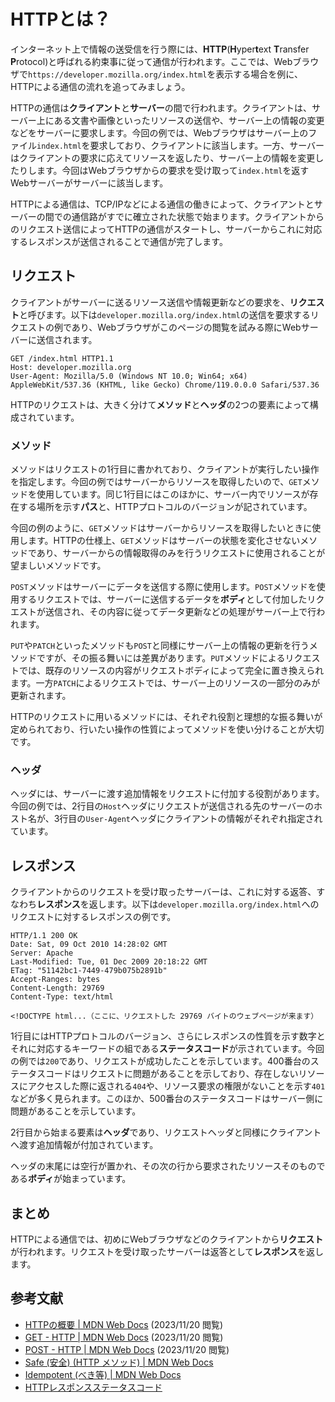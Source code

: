 # HTTPとは？
インターネット上で情報の送受信を行う際には、**HTTP**(**H**yper**t**ext **T**ransfer **P**rotocol)と呼ばれる約束事に従って通信が行われます。ここでは、Webブラウザで`https://developer.mozilla.org/index.html`を表示する場合を例に、HTTPによる通信の流れを追ってみましょう。

HTTPの通信は**クライアント**と**サーバー**の間で行われます。クライアントは、サーバー上にある文書や画像といったリソースの送信や、サーバー上の情報の変更などをサーバーに要求します。今回の例では、Webブラウザはサーバー上のファイル`index.html`を要求しており、クライアントに該当します。一方、サーバーはクライアントの要求に応えてリソースを返したり、サーバー上の情報を変更したりします。今回はWebブラウザからの要求を受け取って`index.html`を返すWebサーバーがサーバーに該当します。

HTTPによる通信は、TCP/IPなどによる通信の働きによって、クライアントとサーバーの間での通信路がすでに確立された状態で始まります。クライアントからのリクエスト送信によってHTTPの通信がスタートし、サーバーからこれに対応するレスポンスが送信されることで通信が完了します。

## リクエスト
クライアントがサーバーに送るリソース送信や情報更新などの要求を、**リクエスト**と呼びます。以下は`developer.mozilla.org/index.html`の送信を要求するリクエストの例であり、Webブラウザがこのページの閲覧を試みる際にWebサーバーに送信されます。

```HTTP
GET /index.html HTTP1.1
Host: developer.mozilla.org
User-Agent: Mozilla/5.0 (Windows NT 10.0; Win64; x64) AppleWebKit/537.36 (KHTML, like Gecko) Chrome/119.0.0.0 Safari/537.36
```

HTTPのリクエストは、大きく分けて**メソッド**と**ヘッダ**の2つの要素によって構成されています。

### メソッド
メソッドはリクエストの1行目に書かれており、クライアントが実行したい操作を指定します。今回の例ではサーバーからリソースを取得したいので、`GET`メソッドを使用しています。同じ1行目にはこのほかに、サーバー内でリソースが存在する場所を示す**パス**と、HTTPプロトコルのバージョンが記されています。

今回の例のように、`GET`メソッドはサーバーからリソースを取得したいときに使用します。HTTPの仕様上、`GET`メソッドはサーバーの状態を変化させないメソッドであり、サーバーからの情報取得のみを行うリクエストに使用されることが望ましいメソッドです。

`POST`メソッドはサーバーにデータを送信する際に使用します。`POST`メソッドを使用するリクエストでは、サーバーに送信するデータを**ボディ**として付加したリクエストが送信され、その内容に従ってデータ更新などの処理がサーバー上で行われます。

`PUT`や`PATCH`といったメソッドも`POST`と同様にサーバー上の情報の更新を行うメソッドですが、その振る舞いには差異があります。`PUT`メソッドによるリクエストでは、既存のリソースの内容がリクエストボディによって完全に置き換えられます。一方`PATCH`によるリクエストでは、サーバー上のリソースの一部分のみが更新されます。

HTTPのリクエストに用いるメソッドには、それぞれ役割と理想的な振る舞いが定められており、行いたい操作の性質によってメソッドを使い分けることが大切です。

### ヘッダ
ヘッダには、サーバーに渡す追加情報をリクエストに付加する役割があります。今回の例では、2行目の`Host`ヘッダにリクエストが送信される先のサーバーのホスト名が、3行目の`User-Agent`ヘッダにクライアントの情報がそれぞれ指定されています。

## レスポンス
クライアントからのリクエストを受け取ったサーバーは、これに対する返答、すなわち**レスポンス**を返します。以下は`developer.mozilla.org/index.html`へのリクエストに対するレスポンスの例です。

```HTTP
HTTP/1.1 200 OK
Date: Sat, 09 Oct 2010 14:28:02 GMT
Server: Apache
Last-Modified: Tue, 01 Dec 2009 20:18:22 GMT
ETag: "51142bc1-7449-479b075b2891b"
Accept-Ranges: bytes
Content-Length: 29769
Content-Type: text/html

<!DOCTYPE html...（ここに、リクエストした 29769 バイトのウェブページが来ます）
```

1行目にはHTTPプロトコルのバージョン、さらにレスポンスの性質を示す数字とそれに対応するキーワードの組である**ステータスコード**が示されています。今回の例では`200`であり、リクエストが成功したことを示しています。400番台のステータスコードはリクエストに問題があることを示しており、存在しないリソースにアクセスした際に返される`404`や、リソース要求の権限がないことを示す`401`などが多く見られます。このほか、500番台のステータスコードはサーバー側に問題があることを示しています。

2行目から始まる要素は**ヘッダ**であり、リクエストヘッダと同様にクライアントへ渡す追加情報が付加されています。

ヘッダの末尾には空行が置かれ、その次の行から要求されたリソースそのものである**ボディ**が始まっています。

## まとめ
HTTPによる通信では、初めにWebブラウザなどのクライアントから**リクエスト**が行われます。リクエストを受け取ったサーバーは返答として**レスポンス**を返します。

## 参考文献
- [HTTPの概要 | MDN Web Docs](https://developer.mozilla.org/ja/docs/Web/HTTP/Overview) (2023/11/20 閲覧)
- [GET - HTTP | MDN Web Docs](https://developer.mozilla.org/ja/docs/Web/HTTP/Methods/GET) (2023/11/20 閲覧)
- [POST - HTTP | MDN Web Docs](https://developer.mozilla.org/ja/docs/Web/HTTP/Methods/POST) (2023/11/20 閲覧)
- [Safe (安全) (HTTP メソッド) | MDN Web Docs](https://developer.mozilla.org/ja/docs/Glossary/Safe/HTTP)
- [Idempotent (べき等) | MDN Web Docs](https://developer.mozilla.org/ja/docs/Glossary/Idempotent)
- [HTTPレスポンスステータスコード](https://developer.mozilla.org/ja/docs/Web/HTTP/Status)
